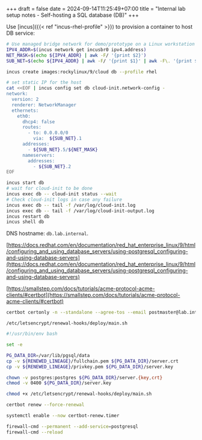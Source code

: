 +++ 
draft = false
date = 2024-09-14T11:25:49+07:00
title = "Internal lab setup notes - Self-hosting a SQL database (DB)"
+++

Use [incus]({{< ref "incus-rhel-profile" >}}) to provision a container to host DB service:

```sh
# Use managed bridge network for demo/prototype on a Linux workstation
IPV4_ADDR=$(incus network get incusbr0 ipv4.address)
NET_MASK=$(echo ${IPV4_ADDR} | awk -F/ '{print $2}')
SUB_NET=$(echo ${IPV4_ADDR} | awk -F/ '{print $1}' | awk -F\. '{print $1"."$2"."$3}')

incus create images:rockylinux/9/cloud db --profile rhel

# set static IP for the host
cat <<EOF | incus config set db cloud-init.network-config -
network:
  version: 2
  renderer: NetworkManager
  ethernets:
    eth0:
      dhcp4: false
      routes:
        - to: 0.0.0.0/0
          via:  ${SUB_NET}.1
      addresses:
        - ${SUB_NET}.5/${NET_MASK}
      nameservers:
        addresses:
          - ${SUB_NET}.2
EOF

incus start db
# wait for cloud-init to be done
incus exec db -- cloud-init status --wait
# Check cloud-init logs in case any failure
incus exec db -- tail -f /var/log/cloud-init.log
incus exec db -- tail -f /var/log/cloud-init-output.log
incus restart db
incus shell db
```

DNS hostname: `db.lab.internal`.

[https://docs.redhat.com/en/documentation/red_hat_enterprise_linux/9/html/configuring_and_using_database_servers/using-postgresql_configuring-and-using-database-servers](https://docs.redhat.com/en/documentation/red_hat_enterprise_linux/9/html/configuring_and_using_database_servers/using-postgresql_configuring-and-using-database-servers)

[https://smallstep.com/docs/tutorials/acme-protocol-acme-clients/#certbot](https://smallstep.com/docs/tutorials/acme-protocol-acme-clients/#certbot)

```sh
certbot certonly -n --standalone --agree-tos --email postmaster@lab.internal -d db.lab.internal --server https://ca.lab.internal/acme/acme/directory
```

`/etc/letsencrypt/renewal-hooks/deploy/main.sh`
```sh
#!/usr/bin/env bash

set -e

PG_DATA_DIR=/var/lib/pgsql/data
cp -v ${RENEWED_LINEAGE}/fullchain.pem ${PG_DATA_DIR}/server.crt
cp -v ${RENEWED_LINEAGE}/privkey.pem ${PG_DATA_DIR}/server.key

chown -v postgres:postgres ${PG_DATA_DIR}/server.{key,crt}
chmod -v 0400 ${PG_DATA_DIR}/server.key
```

```sh
chmod +x /etc/letsencrypt/renewal-hooks/deploy/main.sh
```

```sh
certbot renew --force-renewal
```

```sh
systemctl enable --now certbot-renew.timer
```

```sh
firewall-cmd --permanent --add-service=postgresql
firewall-cmd --reload
```
